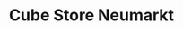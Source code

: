 ---
title: "Cube Store Neumarkt"
url: /neumarkt-in-der-oberpfalz/cube-store-neumarkt/
shop: Fahrrad
---